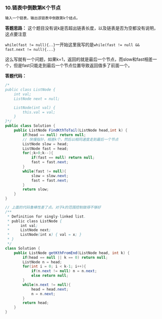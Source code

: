 ### 10.链表中倒数第K个节点

```java
输入一个链表，输出该链表中倒数第k个结点。
```



**答题思路：** 这个题目没有说k是否超出链表长度，以及链表是否为空都没有说明，这点要注意

`while(fast != null){..}`一开始这里我写的是`while(fast != null && fast.next != null){...}`

这么写就有一个问题，如果k=1，返回的就是最后一个节点，而slow和fast相差一个，但是fast只能走到最后一个节点位置导致返回值多了前面一个。

**答题代码：** 

```java
/*
public class ListNode {
    int val;
    ListNode next = null;

    ListNode(int val) {
        this.val = val;
    }
}*/
public class Solution {
    public ListNode FindKthToTail(ListNode head,int k) {
        if(head == null) return null;
        // 快慢指针，相差k个，然后以相同速度走到最后一个节点
        ListNode slow = head;
        ListNode fast = head;
        for(;k>0;k--){
            if(fast == null) return null;
            fast = fast.next;
        }
        while(fast != null){
            slow = slow.next;
            fast = fast.next;
        }
        return slow;
    }
}
```

```java
// 上面的代码鲁棒性差了点。对于k的范围控制做得不够好
/**
 * Definition for singly-linked list.
 * public class ListNode {
 *     int val;
 *     ListNode next;
 *     ListNode(int x) { val = x; }
 * }
 */
class Solution {
    public ListNode getKthFromEnd(ListNode head, int k) {
        if(head == null || k == 0) return null;
        ListNode n = head;
        for(int i = 0; i < k-1; i++){
            if(n.next != null) n = n.next;
            else return null; 
        }
        while(n.next != null){
            head = head.next;
            n = n.next;
        }
        return head;
    }
}
```

